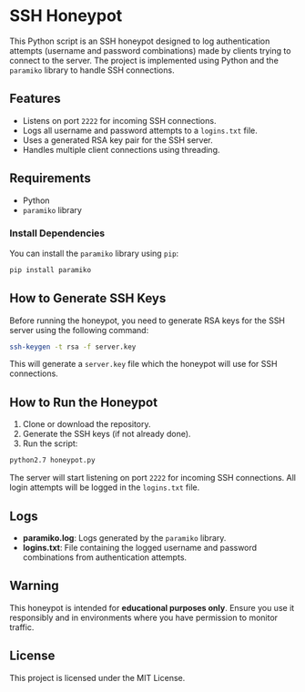 # SSH Honeypot

This Python script is an SSH honeypot designed to log authentication attempts (username and password combinations) made by clients trying to connect to the server. The project is implemented using Python and the `paramiko` library to handle SSH connections.

## Features
- Listens on port `2222` for incoming SSH connections.
- Logs all username and password attempts to a `logins.txt` file.
- Uses a generated RSA key pair for the SSH server.
- Handles multiple client connections using threading.

## Requirements
- Python
- `paramiko` library

### Install Dependencies
You can install the `paramiko` library using `pip`:

```bash
pip install paramiko
```

## How to Generate SSH Keys
Before running the honeypot, you need to generate RSA keys for the SSH server using the following command:

```bash
ssh-keygen -t rsa -f server.key
```

This will generate a `server.key` file which the honeypot will use for SSH connections.

## How to Run the Honeypot

1. Clone or download the repository.
2. Generate the SSH keys (if not already done).
3. Run the script:

```bash
python2.7 honeypot.py
```

The server will start listening on port `2222` for incoming SSH connections. All login attempts will be logged in the `logins.txt` file.

## Logs
- **paramiko.log**: Logs generated by the `paramiko` library.
- **logins.txt**: File containing the logged username and password combinations from authentication attempts.

## Warning
This honeypot is intended for **educational purposes only**. Ensure you use it responsibly and in environments where you have permission to monitor traffic.

## License
This project is licensed under the MIT License.
```
